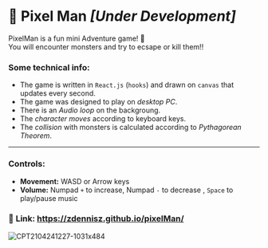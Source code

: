 # :space_invader: Pixel Man *[Under Development]*


PixelMan is a fun mini Adventure game! :space_invader: <br>
You will encounter monsters and try to ecsape or kill them!! 

 

 ### Some technical info:
 
- The game is written in `React.js` (`hooks`) and drawn on `canvas` that updates every second. 
- The game was designed to play on *desktop PC*.
- There is an *Audio loop* on the backgroung. 
- The *character moves* according to keyboard keys.  
- The *collision* with monsters is calculated according to *Pythagorean Theorem*. 

<hr>

### Controls:
- **Movement:** WASD or Arrow keys
- **Volume:** Numpad `+` to increase, Numpad `-` to decrease , `Space` to play/pause music

### :space_invader: **Link:** https://zdennisz.github.io/pixelMan/

![CPT2104241227-1031x484](https://user-images.githubusercontent.com/15849186/115954265-b4f91700-a4f8-11eb-8a43-df9c3933d1d0.gif)

